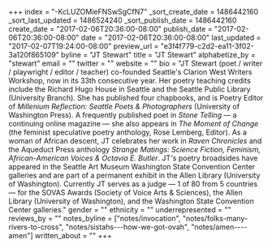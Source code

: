 +++
index = "-KcLUZOMieFNSwSgCfN7"
_sort_create_date = 1486442160
_sort_last_updated = 1486524240
_sort_publish_date = 1486442160
create_date = "2017-02-06T20:36:00-08:00"
publish_date = "2017-02-06T20:36:00-08:00"
date = "2017-02-06T20:36:00-08:00"
last_updated = "2017-02-07T19:24:00-08:00"
preview_url = "e3f4f779-c2d2-ea11-3f02-3a120f865109"
byline = "JT Stewart"
title = "JT Stewart"
alphabetize_by = "stewart"
email = ""
twitter = ""
website = ""
bio = "JT Stewart (poet / writer / playwright / editor / teacher) co-founded Seattle's Clarion West Writers Workshop, now in its 33th consecutive year. Her poetry teaching credits include the Richard Hugo House in Seattle and the Seattle Public Library (University Branch). She has published four chapbooks, and is Poetry Editor of _Millenium Reflection: Seattle Poets & Photographers_ (University of Washington Press). A frequently published poet in _Stone Telling_ &mdash; a continuing online magazine &mdash; she also appears in _The Moment of Change_ (the feminist speculative poetry anthology, Rose Lemberg, Editor).  As a woman of African descent, JT celebrates her work in _Raven Chronicles_ and the Aqueduct Press anthology _Strange Matings: Science Fiction, Feminism, African-American Voices & Octavia E. Butler_. JT's poetry broadsides have  appeared in the Seattle Art Museum Washington State Convention Center galleries and are part of a permanent exhibit in the Allen Library (University of Washington). Currently JT serves as a judge &mdash; 1 of 80 from 5 countries &mdash; for the SOVAS Awards (Society of Voice Arts & Sciences), the Allen Library (University of Washington), and the Washington State Convention Center galleries."
gender = ""
ethnicity = ""
underrepresented = ""
reviews_by = ""
notes_byline = ["notes/invocation", "notes/folks-many-rivers-to-cross", "notes/sistahs---how-we-got-ovah", "notes/amen----amen"]
written_about = ""
+++

